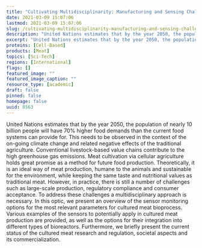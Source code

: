 ```yaml
---
title: "Cultivating Multidisciplinarity: Manufacturing and Sensing Challenges in Cultured Meat Production"
date: 2021-03-09 15:07:06
lastmod: 2021-03-09 15:07:06
slug: /cultivating-multidisciplinarity-manufacturing-and-sensing-challenges-cultured-meat
description: "United Nations estimates that by the year 2050, the population of nearly 10 billion people will have 70% higher food demands than the current food systems can provide for. This needs to be observed in the context of the on-going climate change and related negative effects of the traditional agriculture. Conventional livestock-based value chains contribute to the high greenhouse gas emissions. Meat cultivation via cellular agriculture holds great promise as a method for future food production."
excerpt: "United Nations estimates that by the year 2050, the population of nearly 10 billion people will have 70% higher food demands than the current food systems can provide for. This needs to be observed in the context of the on-going climate change and related negative effects of the traditional agriculture. Conventional livestock-based value chains contribute to the high greenhouse gas emissions. Meat cultivation via cellular agriculture holds great promise as a method for future food production."
proteins: [Cell-Based]
products: [Meat]
topics: [Sci-Tech]
regions: [International]
flags: []
featured_image: ""
featured_image_caption: ""
resource_type: [academic]
draft: false
pinned: false
homepage: false
uuid: 8563
---
```

United Nations estimates that by the year 2050, the population of nearly
10 billion people will have 70% higher food demands than the current
food systems can provide for. This needs to be observed in the context
of the on-going climate change and related negative effects of the
traditional agriculture. Conventional livestock-based value chains
contribute to the high greenhouse gas emissions. Meat cultivation via
cellular agriculture holds great promise as a method for future food
production. Theoretically, it is an ideal way of meat production, humane
to the animals and sustainable for the environment, while keeping the
same taste and nutritional values as traditional meat. However, in
practice, there is still a number of challenges such as large-scale
production, regulatory compliance and consumer acceptance. To address
these challenges a multidisciplinary approach is necessary. In this
optic, we present an overview of the sensor monitoring options for the
most relevant parameters for cultured meat bioprocess. Various examples
of the sensors to potentially apply in cultured meat production are
provided, as well as the options for their integration into different
types of bioreactors. Furthermore, we briefly present the current status
of the cultured meat research and regulation, societal aspects and
its commercialization.
